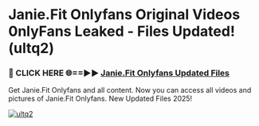 # Janie.Fit Onlyfans Original Videos 0nlyFans Leaked - Files Updated! (ultq2)

<h3>🔴 CLICK HERE 🌐==►► <a href="https://tinyurl.com/3hn5wdd3" rel="nofollow">Janie.Fit Onlyfans Updated Files</a></h3>

Get Janie.Fit Onlyfans and all content. Now you can access all videos and pictures of Janie.Fit Onlyfans. New Updated Files 2025!

[![ultq2](https://i.imgur.com/4HnBqBT.gif)](https://tinyurl.com/3hn5wdd3)
